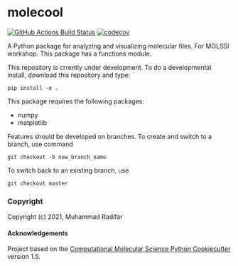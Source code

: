 molecool
==============================
[//]: # (Badges)
[![GitHub Actions Build Status](https://github.com/REPLACE_WITH_OWNER_ACCOUNT/molecool/workflows/CI/badge.svg)](https://github.com/REPLACE_WITH_OWNER_ACCOUNT/molecool/actions?query=workflow%3ACI)
[![codecov](https://codecov.io/gh/REPLACE_WITH_OWNER_ACCOUNT/molecool/branch/master/graph/badge.svg)](https://codecov.io/gh/REPLACE_WITH_OWNER_ACCOUNT/molecool/branch/master)


A Python package for analyzing and visualizing molecular files. For MOLSSI workshop. This package has a functions module.

This repository is crrently under development. To do a developmental install, download this repository and type:

`pip install -e .`

This package requires the following packages:
- numpy
- matplotlib

Features should be developed on branches. To create and switch to a branch, use command

`git checkout -b new_branch_name`

To switch back to an existing branch, use

`git checkout master`


### Copyright

Copyright (c) 2021, Muhammad Radifar


#### Acknowledgements
 
Project based on the 
[Computational Molecular Science Python Cookiecutter](https://github.com/molssi/cookiecutter-cms) version 1.5.
